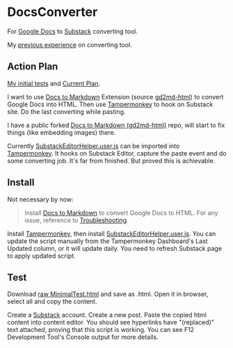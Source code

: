 DocsConverter
=============

For [Google Docs](https://docs.google.com) to [Substack](https://substack.com) converting tool.

My [previous experience](https://github.com/ChrisTorng/DocsConverter/discussions/2) on converting tool.

Action Plan
-----------

[My initial tests](https://github.com/ChrisTorng/DocsConverter/discussions/3) and [Current Plan](https://github.com/ChrisTorng/DocsConverter/discussions/4).

I want to use [Docs to Markdown](https://workspace.google.com/marketplace/app/docs_to_markdown/700168918607) Extension (source [gd2md-html](https://github.com/evbacher/gd2md-html)) to convert Google Docs into HTML. Then use [Tampermonkey](https://www.tampermonkey.net/) to hook on Substack site. Do the last converting while pasting.

I have a public forked [Docs to Markdown (gd2md-html)](https://github.com/ChrisTorng/gd2md-html) repo, will start to fix things (like embedding images) there.

Currently [SubstackEditorHelper.user.js](SubstackEditorHelper.user.js) can be imported into [Tampermonkey](https://www.tampermonkey.net/). It hooks on Substack Editor, capture the paste event and do some converting job. It's far from finished. But proved this is achievable.

Install
-------
Not necessary by now:

> Install [Docs to Markdown](https://workspace.google.com/marketplace/app/docs_to_markdown/700168918607) to convert Google Docs to HTML. For any issue, reference to [Troubleshooting](https://github.com/evbacher/gd2md-html/wiki#troubleshooting).

Install [Tampermonkey](https://www.tampermonkey.net/), then install [SubstackEditorHelper.user.js](https://github.com/ChrisTorng/DocsConverter/raw/main/SubstackEditorHelper.user.js). You can update the script manually from the Tampermonkey Dashboard's Last Updated column, or it will update daily. You need to refresh Substack page to apply updated script.

Test
----
Download [raw MinimalTest.html](https://github.com/ChrisTorng/DocsConverter/raw/main/MinimalTest.html) and save as .html. Open it in browser, select all and copy the content.

Create a [Substack](https://substack.com) account. Create a new post. Paste the copied html content into content editor. You should see hyperlinks have "(replaced)" text attached, proving that this script is working. You can see F12 Development Tool's Console output for more details.